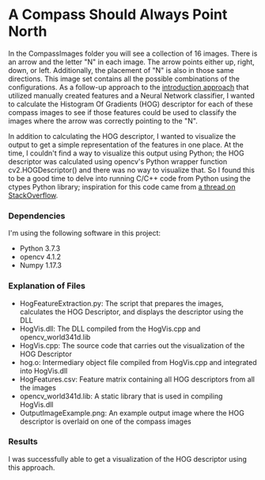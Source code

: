 # A Compass Should Always Point North

In the CompassImages folder you will see a collection of 16 images. There is an arrow and the letter "N" in each image. The arrow points either up, right, down, or left. Additionally, the placement of "N" is also in those same directions. This image set contains all the possible combinations of the configurations. As a follow-up approach to the [introduction approach](https://github.com/Matt-Conrad/Compass_NeuralNetwork) that utilized manually created features and a Neural Network classifier, I wanted to calculate the Histogram Of Gradients (HOG) descriptor for each of these compass images to see if those features could be used to classify the images where the arrow was correctly pointing to the "N". 

In addition to calculating the HOG descriptor, I wanted to visualize the output to get a simple representation of the features in one place. At the time, I couldn't find a way to visualize this output using Python; the HOG descriptor was calculated using opencv's Python wrapper function cv2.HOGDescriptor() and there was no way to visualize that. So I found this to be a good time to delve into running C/C++ code from Python using the ctypes Python library; inspiration for this code came from [a thread on StackOverflow](https://stackoverflow.com/questions/145270/calling-c-c-from-python/29853756).

### Dependencies

I'm using the following software in this project:
* Python 3.7.3 
* opencv 4.1.2
* Numpy 1.17.3

### Explanation of Files

* HogFeatureExtraction.py: The script that prepares the images, calculates the HOG Descriptor, and displays the descriptor using the DLL
* HogVis.dll: The DLL compiled from the HogVis.cpp and opencv_world341d.lib
* HogVis.cpp: The source code that carries out the visualization of the HOG Descriptor
* hog.o: Intermediary object file compiled from HogVis.cpp and integrated into HogVis.dll
* HogFeatures.csv: Feature matrix containing all HOG descriptors from all the images
* opencv_world341d.lib: A static library that is used in compiling HogVis.dll
* OutputImageExample.png: An example output image where the HOG descriptor is overlaid on one of the compass images

### Results

I was successfully able to get a visualization of the HOG descriptor using this approach. 